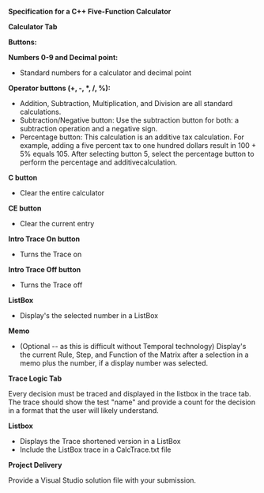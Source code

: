 **Specification for a C++ Five-Function Calculator**

**Calculator Tab**

**Buttons:**

**Numbers 0-9 and Decimal point:**
-   Standard numbers for a calculator and decimal point

**Operator buttons (+, -, \*, /, %):**
-   Addition, Subtraction, Multiplication, and Division are all standard calculations.
-   Subtraction/Negative button: Use the subtraction button for both: a subtraction operation and a negative sign.
-   Percentage button: This calculation is an additive tax calculation. For example, adding a five percent tax to one hundred dollars result in 100 + 5% equals 105. After selecting button 5, select the percentage button to perform the percentage and additivecalculation.

**C button**
-   Clear the entire calculator

**CE button**
-   Clear the current entry

**Intro Trace On button**
-   Turns the Trace on

**Intro Trace Off button**
-   Turns the Trace off

**ListBox**
-   Display's the selected number in a ListBox

**Memo**
-   (Optional -- as this is difficult without Temporal technology) Display's the current Rule, Step, and Function of the Matrix after a selection in a memo plus the number, if a display number was selected.

**Trace Logic Tab**

Every decision must be traced and displayed in the listbox in the trace tab. The trace should show the test \"name\" and provide a count for the decision in a format that the user will likely understand.

**Listbox**
-   Displays the Trace shortened version in a ListBox
-   Include the ListBox trace in a CalcTrace.txt file

**Project Delivery**

Provide a Visual Studio solution file with your submission.
